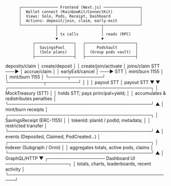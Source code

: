          ┌──────────────── Frontend (Next.js) ────────────────┐
          │  Wallet connect (RainbowKit/ConnectKit)            │
          │  Views: Solo, Pods, Receipt, Dashboard             │
          │  Actions: deposit/join, claim, early-exit          │
          └───────────────┬───────────────────┬────────────────┘
                          │                   │
                          │ tx calls          │ reads (RPC)
                          ▼                   ▼
                ┌─────────────────┐   ┌──────────────────────┐
                │  SavingsPool    │   │     PodsVault        │
                │  (Solo plans)   │   │  (Group pods vault)  │
                ├─────────────────┤   ├──────────────────────┤
 deposits/claim │ create/deposit  │   │ create/join/activate │ joins/claim
      STT  ───► │ accrue/claim    │   │ earlyExit/cancel     │ ───► STT
                │ mint/burn 1155  │   │ mint/burn 1155       │
                └──────┬──────────┘   └───────────┬──────────┘
                       │                         │
                       │ payout STT              │ payout STT
                       ▼                         ▼
                ┌─────────────────────────────────────────────┐
                │               MockTreasury (STT)            │
                │  holds STT; pays principal+yield;           │
                │  accumulates & redistributes penalties      │
                └─────────────────────────────────────────────┘
                               ▲
                               │ mint/burn receipts
                               │
                ┌─────────────────────────────────────────────┐
                │        SavingsReceipt (ERC-1155)            │
                │  tokenId: planId / podId; metadata;         │
                │  restricted transfer                        │
                └─────────────────────────────────────────────┘
                               ▲
                               │ events (Deposited, Claimed, PodCreated...)
                               │
                ┌─────────────────────────────────────────────┐
                │      Indexer (Subgraph / Ormi)              │
                │  aggregates totals, active pods, claims     │
                └─────────────────────────────────────────────┘
                               ▲
                               │ GraphQL/HTTP
                               ▼
          ┌────────────────── Dashboard UI ────────────────────┐
          │ totals, charts, leaderboards, recent activity      │
          └────────────────────────────────────────────────────┘
